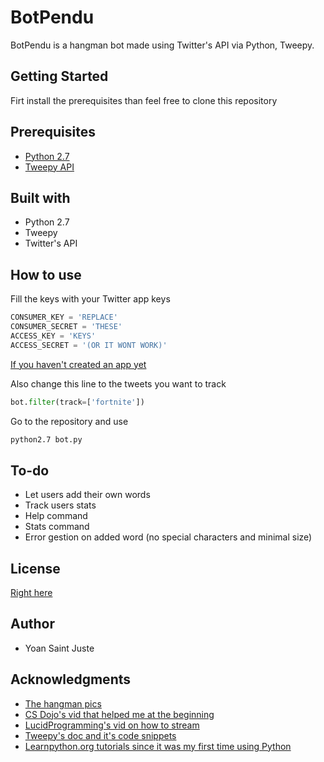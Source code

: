 # BotPendu

BotPendu is a hangman bot made using Twitter's API via Python, Tweepy.

## Getting Started
Firt install the prerequisites than feel free to clone this repository

## Prerequisites

* [Python 2.7](https://www.python.org/downloads/)
* [Tweepy API](http://docs.tweepy.org/en/3.7.0/install.html)

## Built with
* Python 2.7
* Tweepy
* Twitter's API
## How to use

Fill the keys with your Twitter app keys
```python
CONSUMER_KEY = 'REPLACE'
CONSUMER_SECRET = 'THESE'
ACCESS_KEY = 'KEYS'
ACCESS_SECRET = '(OR IT WONT WORK)'
```
[If you haven't created an app yet](https://developer.twitter.com/)

Also change this line to the tweets you want to track
```python
bot.filter(track=['fortnite'])
```
Go to the repository and use
```bash
python2.7 bot.py
```
## To-do
* Let users add their own words
* Track users stats
* Help command
* Stats command
* Error gestion on added word (no special characters and minimal size)

## License
[Right here](https://github.com/yoansj/BotPendu/blob/master/LICENSE)

## Author
* Yoan Saint Juste

## Acknowledgments
* [The hangman pics](https://gist.github.com/chrishorton/8510732aa9a80a03c829b09f12e20d9c)
* [CS Dojo's vid that helped me at the beginning](https://www.youtube.com/watch?v=W0wWwglE1Vc&feature=youtu.be)
* [LucidProgramming's vid on how to stream](https://www.youtube.com/watch?v=wlnx-7cm4Gg&feature=youtu.be)
* [Tweepy's doc and it's code snippets](http://docs.tweepy.org/en/latest/getting_started.html)
* [Learnpython.org tutorials since it was my first time using Python](https://www.learnpython.org)
